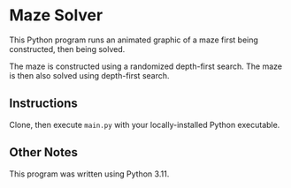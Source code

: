 # Maze Solver

This Python program runs an animated graphic of a maze first being
constructed, then being solved.

The maze is constructed using a randomized depth-first search. The
maze is then also solved using depth-first search.

## Instructions

Clone, then execute `main.py` with your locally-installed Python
executable.

## Other Notes

This program was written using Python 3.11.
